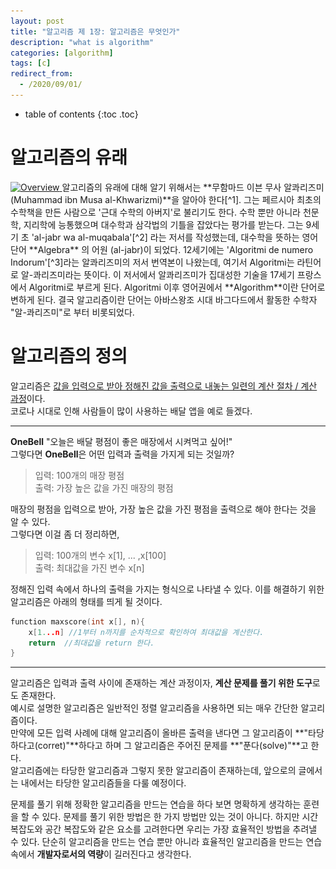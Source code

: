 ```yaml
---
layout: post
title: "알고리즘 제 1장: 알고리즘은 무엇인가"
description: "what is algorithm"
categories: [algorithm]
tags: [c]
redirect_from:
  - /2020/09/01/
---
```

* table of contents
{:toc .toc}
# 알고리즘의 유래
<a class="post-image" href="https://upload.wikimedia.org/wikipedia/commons/3/31/1983_CPA_5426.jpg">
<img itemprop="image" data-src="https://upload.wikimedia.org/wikipedia/commons/3/31/1983_CPA_5426.jpg" style="width:400px; height:500px;" src="/assets/javascripts/unveil/loader.gif" alt="Overview" />
</a>
알고리즘의 유래에 대해 알기 위해서는 **무함마드 이븐 무사 알콰리즈미 (Muhammad ibn Musa al-Khwarizmi)**을 알아야 한다[^1].  
그는 페르시아 최초의 수학책을 만든 사람으로 '근대 수학의 아버지'로 불리기도 한다. 수학 뿐만 아니라 천문학, 지리학에 능통했으며 대수학과 삼각법의 기틀을 잡았다는 평가를 받는다.  
그는 9세기 초 'al-jabr wa al-muqabala'[^2] 라는 저서를 작성했는데, 대수학을 뜻하는 영어 단어 **Algebra** 의 어원 (al-jabr)이 되었다.  
12세기에는 'Algoritmi de numero Indorum'[^3]라는 알콰리즈미의 저서 번역본이 나왔는데, 여기서 Algoritmi는 라틴어로 알-콰리즈미라는 뜻이다. 이 저서에서 알콰리즈미가 집대성한 기술을 17세기 프랑스에서 Algoritmi로 부르게 된다. Algoritmi 이후 영어권에서 **Algorithm**이란 단어로 변하게 된다.    
결국 알고리즘이란 단어는 아바스왕조 시대 바그다드에서 활동한 수학자 "알-콰리즈미"로 부터 비롯되었다.

# 알고리즘의 정의
알고리즘은 <ins>값을 입력으로 받아 정해진 값을 출력으로 내놓는 일련의 계산 절차 / 계산 과정</ins>이다.      
코로나 시대로 인해 사람들이 많이 사용하는 배달 앱을 예로 들겠다.  
- - -
**OneBell** "오늘은 배달 평점이 좋은 매장에서 시켜먹고 싶어!"  
그렇다면 **OneBell**은 어떤 입력과 출력을 가지게 되는 것일까?  

> 입력: 100개의 매장 평점  
> 출력: 가장 높은 값을 가진 매장의 평점

매장의 평점을 입력으로 받아, 가장 높은 값을 가진 평점을 출력으로 해야 한다는 것을 알 수 있다.  
그렇다면 이걸 좀 더 정리하면,  

> 입력: 100개의 변수 x[1], ... ,x[100]  
> 출력: 최대값을 가진 변수 x[n]

정해진 입력 속에서 하나의 출력을 가지는 형식으로 나타낼 수 있다. 이를 해결하기 위한 알고리즘은 아래의 형태를 띄게 될 것이다.  

~~~ c
function maxscore(int x[], n){
    x[1...n] //1부터 n까지를 순차적으로 확인하여 최대값을 계산한다.
    return  //최대값을 return 한다.
}
~~~

- - -

알고리즘은 입력과 출력 사이에 존재하는 계산 과정이자, **계산 문제를 풀기 위한 도구**로도 존재한다.  
예시로 설명한 알고리즘은 일반적인 정렬 알고리즘을 사용하면 되는 매우 간단한 알고리즘이다.  
만약에 모든 입력 사례에 대해 알고리즘이 올바른 출력을 낸다면 그 알고리즘이 **"타당하다고(corret)"**하다고 하며 그 알고리즘은 주어진 문제를 **"푼다(solve)"**고 한다.  
알고리즘에는 타당한 알고리즘과 그렇지 못한 알고리즘이 존재하는데, 앞으로의 글에서는 내에서는 타당한 알고리즘들을 다룰 예정이다.  

문제를 풀기 위해 정확한 알고리즘을 만드는 연습을 하다 보면 명확하게 생각하는 훈련을 할 수 있다. 문제를 풀기 위한 방법은 한 가지 방법만 있는 것이 아니다. 하지만 시간 복잡도와 공간 복잡도와 같은 요소를 고려한다면 우리는 가장 효율적인 방법을 추려낼 수 있다. 단순히 알고리즘을 만드는 연습 뿐만 아니라 효율적인 알고리즘을 만드는 연습 속에서 **개발자로서의 역량**이 길러진다고 생각한다.  


[^1]: [wikipedia(콰리즈미)](https://ko.wikipedia.org/wiki/%EC%BD%B0%EB%A6%AC%EC%A6%88%EB%AF%B8)
[^2]: 이항과 환산에 의한 계산에 관한 요약
[^3]: 인도 수학에 의한 계산법
